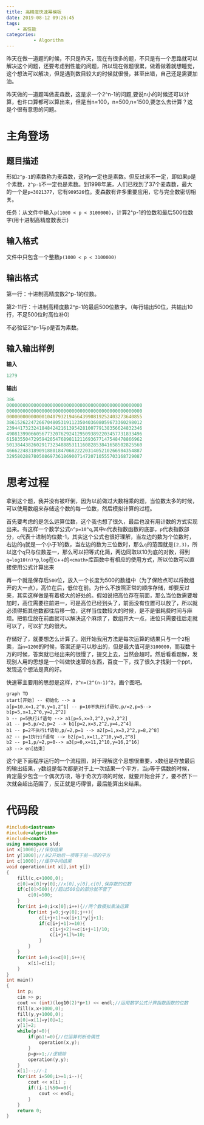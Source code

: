 ```yaml
---
title: 高精度快速幂模板
date: 2019-08-12 09:26:45
tags: 
    - 高性能
categories:
          - Algorithm
---
```

昨天在做一道题的时候，不只是昨天，现在有很多的题，不只是有一个思路就可以解决这个问题，还要考虑到性能的问题，所以现在做题很累，做着做着就想睡觉，这个想法可以解决，但是遇到数目较大的时候就很慢，甚至出错，自己还是需要加油。<!--more-->

昨天做的一道题叫做麦森数，这是求一个2^n-1的问题,要说n小的时候还可以计算，也许口算都可以算出来，但是当n=100，n=500,n=1500,要怎么去计算？这是个很有意思的问题。

# 主角登场

## 题目描述

形如`2^p-1`的素数称为麦森数，这时`p`一定也是素数。但反过来不一定，即如果p是个素数，`2^p-1`不一定也是素数。到1998年底，人们已找到了37个麦森数，最大的一个是`p=3021377`，它有`909526`位。麦森数有许多重要应用，它与完全数密切相关。

任务：从文件中输入`p(1000 < p < 3100000)`，计算2^p-1的位数和最后500位数字(用十进制高精度数表示)

## 输入格式

文件中只包含一个整数`p(1000 < p < 3100000)`

## 输出格式

第一行：十进制高精度数2^p-1的位数。

第2-11行：十进制高精度数2^p-1的最后500位数字。（每行输出50位，共输出10行，不足500位时高位补0）

不必验证2^p-1与p是否为素数。

## 输入输出样例

**输入**

```yaml
1279
```

**输出**

```yaml
386
00000000000000000000000000000000000000000000000000
00000000000000000000000000000000000000000000000000
00000000000000104079321946643990819252403273640855
38615262247266704805319112350403608059673360298012
23944173232418484242161395428100779138356624832346
49081399066056773207629241295093892203457731833496
61583550472959420547689811211693677147548478866962
50138443826029173234888531116082853841658502825560
46662248318909188018470682222031405210266984354887
32958028878050869736186900714720710555703168729087
```

# 思考过程

拿到这个题，我并没有被吓倒，因为以前做过大数相乘的题，当位数太多的时候，可以使用数组来存储这个数的每一位数，然后模拟计算的过程。

首先要考虑的是怎么运算位数，这个我也想了很久，最后也没有用计数的方式实现出来。有这样一个数学公式`n^p=10^q`,其中`n`代表指数函数的底部，`p`代表指数部分，`q`代表十进制的位数-1，其实这个公式也很好理解，当左边的数为个位数时，右边的`q`就是一个小于1的数，当左边的数为三位数时，那么`q`的范围就是`[2,3)`，所以这个`q`只与位数差一，那么可以把等式化简，两边同取以10为底的对数，得到`q=log10(n)*p`,`log`在c++的`<cmath>`库函数中有相应的使用方式，所以位数可以直接使用公式计算出来

再一个就是保存后`500`位，放入一个长度为500的数组中（为了保险点可以将数组开的大一点），高位在后，低位在前。为什么不按照正常的顺序存储，却要反过来，其实这样做是有着极大的好处的。假如说把高位存在前面，那么当位数需要增加时，高位需要往前进一，可是高位已经到头了，前面没有位置可以放了，所以就必须得把其他数都往后移一位，这样当位数较大的时候，是不是很耗费时间与麻烦。把低位放在前面就可以解决这个麻烦了，数组开大一点，进位只需要往后走就可以了，可以扩充的很大。

存储好了，就要想怎么计算了。刚开始我用方法是每次运算的结果只与一个`2`相乘，当`n=1200`的时候，答案还是可以秒出的，但是最大值可是`3100000`，而我数十万的时候，答案就已经出来的很慢了，提交上去，当然会超时。然后看看题解，发现别人用的思想是一个叫做快速幂的东西，百度一下，找了很久才找到一个ppt，发现这个想法是真的好。

快速幂主要用的思想是这样，`2^n=(2^(n-1)^2`，画个图吧。

```mermaid
graph TD
start[开始] -- 初始化 --> a 
a[p=10,x=1,2^0,y=1,2^1] -- p=10不执行if语句,p/=2,p=5--> b[p=5,x=1,2^0,y=2,2^2]
b -- p=5执行if语句 --> a1[p=5,x=3,2^2,y=2,2^2]
a1 -- p=5,p/=2,p=2 --> b1[p=2,x=3,2^2,y=4,2^4]
b1 -- p=2不执行if语句,p/=2,p=1 --> a2[p=1,x=3,2^2,y=8,2^8]
a2 -- p=1执行if语句 --> b2[p=1,x=11,2^10,y=8,2^8]
b2 -- p=1,p/=2,p=0--> a3[p=0,x=11,2^10,y=16,2^16]
a3 --> en[结束]
```

这个是下面程序运行的一个流程图，对于理解这个思想很重要，`x`数组是存放最后的输出结果，`y`数组是每次都是对于上一次结果一个平方，当`p`等于偶数的时候，肯定最少包含一个偶次方项，等于奇次方项的时候，就要开始合并了，要不然下一次就会超出范围了，反正就是巧得很，最后能算出来结果。

# 代码段

```cpp
#include<iostream>
#include<algorithm>
#include<cmath>
using namespace std;
int x[1000];//保存结果 
int y[1000];//从2开始后一项等于前一项的平方 
int c[1000];//缓存中间结果 
void operation(int x[],int y[])
{
	fill(c,c+1000,0);
	c[0]=x[0]+y[0];//x[0],y[0],c[0],保存数的位数 
	if(c[0]>500){//超过500位的部分就不管了 
		c[0]=500;
	}
	for(int i=0;i<x[0];i++){//两个数模拟乘法运算 
		for(int j=0;j<y[0];j++){
			c[i+j+1]+=x[i+1]*y[j+1];
			if(c[i+j+1]>=10){
				c[i+j+2]+=c[i+j+1]/10;
				c[i+j+1]%=10;
			}
		}
	}
	for(int i=0;i<=c[0];i++){ 
		x[i]=c[i];
	}
}
int main()
{
	int p;
	cin >> p;
	cout << (int)(log10(2)*p+1) << endl;//运用数学公式计算指数函数的位数 
	fill(x,x+1000,0);
	fill(y,y+1000,0);
	x[0]=x[1]=y[0]=1;
	y[1]=2;
	while(p!=0){
		if(p&1!=0){//位运算判断奇偶性 
			operation(x,y);
		}
		p=p>>1;//逻辑除 
		operation(y,y);
	}
	x[1]--;//-1 
	for(int i=500;i>=1;i--){
		cout << x[i] ;
		if((i-1)%50==0){
			cout << endl;
		}
	}
	return 0;
}
```